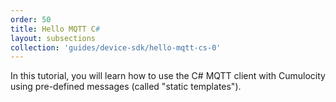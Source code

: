 ```yaml
---
order: 50
title: Hello MQTT C#
layout: subsections
collection: 'guides/device-sdk/hello-mqtt-cs-0'
---
```


In this tutorial, you will learn how to use the C# MQTT client with Cumulocity using pre-defined messages (called "static templates").